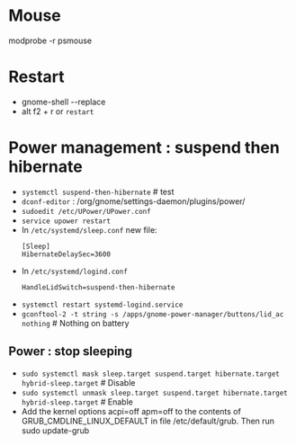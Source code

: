 
# Mouse

modprobe -r psmouse

# Restart

* gnome-shell --replace
* alt f2 + r  or `restart`


# Power management : suspend then hibernate

  * `systemctl suspend-then-hibernate` # test
  * `dconf-editor` : /org/gnome/settings-daemon/plugins/power/
  * `sudoedit /etc/UPower/UPower.conf`
  * `service upower restart`
  * In `/etc/systemd/sleep.conf` new file:
    ```
    [Sleep]
    HibernateDelaySec=3600
    ```
  * In `/etc/systemd/logind.conf`
    ```
    HandleLidSwitch=suspend-then-hibernate
    ```
  * `systemctl restart systemd-logind.service`
  * `gconftool-2 -t string -s /apps/gnome-power-manager/buttons/lid_ac nothing` # Nothing on battery


## Power : stop sleeping

  * `sudo systemctl mask sleep.target suspend.target hibernate.target hybrid-sleep.target` # Disable
  * `sudo systemctl unmask sleep.target suspend.target hibernate.target hybrid-sleep.target` # Enable
  * Add the kernel options acpi=off apm=off to the contents of GRUB_CMDLINE_LINUX_DEFAULT in file /etc/default/grub.  Then run sudo update-grub 
